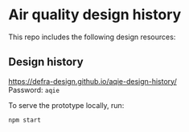 # Air quality design history

This repo includes the following design resources:

## Design history

<https://defra-design.github.io/aqie-design-history/>\
Password: `aqie`

To serve the prototype locally, run:

```sh
npm start
```
